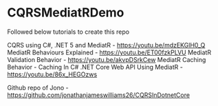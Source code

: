 # CQRSMediatRDemo

Followed below tutorials to create this repo

CQRS using C#, .NET 5 and MediatR - https://youtu.be/mdzEKGlH0_Q
MediatR Behaviours Explained - https://youtu.be/ET00fzkPLVU
MediatR Validation Behavior - https://youtu.be/akvpDSrkCew
MediatR Caching Behavior - Caching In C# .NET Core Web API Using MediatR - https://youtu.be/86x_HEGOzws

Github repo of Jono - https://github.com/jonathanjameswilliams26/CQRSInDotnetCore
